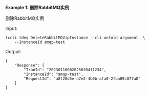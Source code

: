 **Example 1: 删除RabbitMQ实例**

删除RabbitMQ实例

Input: 

```
tccli tdmq DeleteRabbitMQVipInstance --cli-unfold-argument  \
    --InstanceId amqp-test
```

Output: 
```
{
    "Response": {
        "TranId": "20230110002025620411234",
        "InstanceId": "amqp-test",
        "RequestId": "a8f28d5e-a7e2-4b0b-afa0-2fba09c077a0"
    }
}
```

